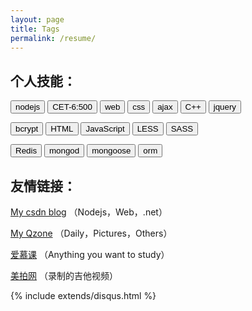 ```yaml
---
layout: page
title: Tags
permalink: /resume/
---
```


<div class="read">


<h2>个人技能：</h2>

<p>
    <button class='btn btn-default btn-sm'>nodejs</button>
    <button class='btn btn-default btn-sm'>CET-6:500</button>
    <button class='btn btn-default btn-sm'>web</button>
    <button class='btn btn-default btn-xs'>css</button>
    <button class='btn btn-default btn-sm'>ajax</button>
    <button class='btn btn-default btn-xs'>C++</button>
    <button class='btn btn-default btn-xs'>jquery</button>
</p>

<p>
    <button class='btn btn-default btn-sm'>bcrypt</button>
    <button class='btn btn-default btn-sm'>HTML</button>
    <button class='btn btn-default btn-xs'>JavaScript</button>
    <button class='btn btn-default btn-sm'>LESS</button>
    <button class='btn btn-default btn-sm'>SASS</button>
</p>

<p>
    <button class='btn btn-default btn-sm'>Redis</button>
    <button class='btn btn-default btn-sm'>mongod</button>
    <button class='btn btn-default btn-xs'>mongoose</button>
    <button class='btn btn-default btn-xs'>orm</button>
</p>

<h2>友情链接：</h2>
<p>
	<a href="http://blog.csdn.net/shinepan">My csdn blog</a> <span>（Nodejs，Web，.net）</span>
</p>
<p>
	<a href="http://user.qzone.qq.com/574273250">My Qzone</a> <span>（Daily，Pictures，Others）</span>
</p>
<p>
    <a href="http://www.imooc.com">爱慕课</a> <span>（Anything you want to study）</span>
</p>
<p>
    <a href="http://www.meipai.com/user/32509559">美拍网</a> <span>（录制的吉他视频）</span>
</p>
{% include extends/disqus.html %}
</div>
